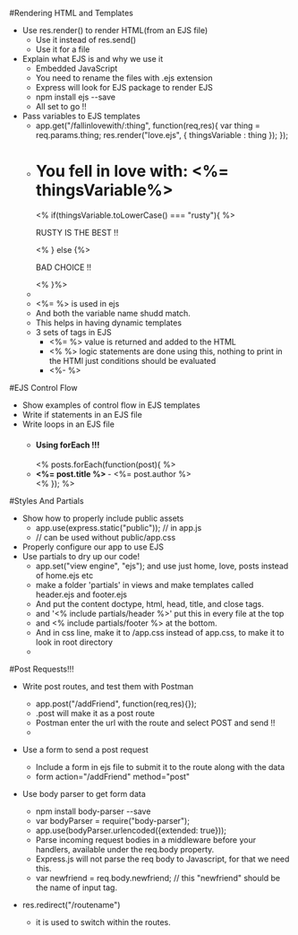 #Rendering HTML and Templates

* Use res.render() to render HTML(from an EJS file)
    * Use it instead of res.send()
    * Use it for a file
* Explain what EJS is and why we use it
    * Embedded JavaScript
    * You need to rename the files with .ejs extension
    * Express will look for EJS package to render EJS
    * npm install ejs --save
    * All set to go !!
* Pass variables to EJS templates
    * app.get("/fallinlovewith/:thing", function(req,res){
        var thing = req.params.thing;
            res.render("love.ejs", {
                thingsVariable : thing
            });
        });
    * <h1>You fell in love with: <%= thingsVariable%></h1>
        <% if(thingsVariable.toLowerCase() === "rusty"){ %>
            <p>RUSTY IS THE BEST !!</p>
        <% } else {%>
            <p>BAD CHOICE !!</p>
        <% }%>
    *
    * <%= %> is used in ejs
    * And both the variable name shudd match.
    * This helps in having dynamic templates
    * 3 sets of tags in EJS
        * <%= %> value is returned and added to the HTML
        * <% %> logic statements are done using this, 
            nothing to print in the HTMl just conditions should be evaluated
        * <%- %>

#EJS Control Flow

* Show examples of control flow in EJS templates
* Write if statements in an EJS file
* Write loops in an EJS file
    * <h4> Using forEach !!!</h4>
        <% posts.forEach(function(post){ %>
            <li><strong><%= post.title %> </strong> - <%= post.author %></li>
        <% }); %> 

#Styles And Partials

* Show how to properly include public assets
    * app.use(express.static("public")); // in app.js
    * <link rel="stylesheet" href="app.css"> // can be used without public/app.css
* Properly configure our app to use EJS
* Use partials to dry up our code!
    * app.set("view engine", "ejs"); and use just home, love, posts instead of home.ejs etc
    * make a folder 'partials' in views and make templates called header.ejs and footer.ejs
    * And put the content doctype, html, head, title, and close tags.
    * and '<% include partials/header %>' put this in every file at the top
    * and <% include partials/footer %> at the bottom.
    * And in css line, make it to /app.css instead of app.css, to make it to look in root directory
    * 


#Post Requests!!!

* Write post routes, and test them with Postman
    *   app.post("/addFriend", function(req,res){});
    *   .post will make it as a post route
    *   Postman enter the url with the route and select POST and send !!
    *   
* Use a form to send a post request
    *   Include a form in ejs file to submit it to the route along with the data
    *  form action="/addFriend" method="post"  

* Use body parser to get form data
    * npm install body-parser --save
    * var bodyParser = require("body-parser");
    * app.use(bodyParser.urlencoded({extended: true}));
    * Parse incoming request bodies in a middleware before your handlers, available under the req.body property.
    * Express.js will not parse the req body to Javascript, for that we need this.
    * var newfriend = req.body.newfriend; // this "newfriend" should be the name of input tag.
* res.redirect("/routename")
    * it is used to switch within the routes. 
